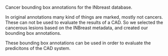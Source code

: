 Cancer bounding box annotations for the INbreast database.

In original annotations many kind of things are marked, mostly not cancers. These can not be used to evaluate the results of a CAD. So we selected the cancerous lesions based on the INBreast metadata, and created our bounding box annotations.

These bounding box annotations can be used in order to evaluate the predicitons of the CAD system.

